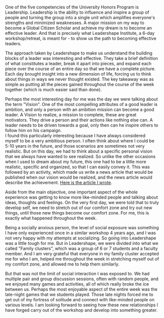 One of the five competencies of the University Honors Program is Leadership. Leadership is the ability to influence and inspire a group of people and turning the group into a single unit which amplifies everyone's strengths and minimized weaknesses. A major mission on my way to become a Global Citizen Scholar and achieve my dream is to become an effective leader. And that is precisely what Leadershape Institute, a 6-day workshop/retreat, is meant for - to show us the path to becoming effective leaders.

The approach taken by Leadershape to make us understand the building blocks of a leader was interesting and effective. They take a brief definition of what constitutes a leader, break it apart into pieces, and expand each piece over the course of an entire day so that we have a complete picture. Each day brought insight into a new dimension of life, forcing us to think about things in ways we never thought existed. The key takeaway was as simple as putting all the pieces gained throughout the course of the week together (which is much easier said than done).

Perhaps the most interesting day for me was the day we were talking about the term "Vision". One of the most compelling attributes of a good leader is ambition, and only a person with an ambition mission can become a good leader. A Vision to realize, a mission to complete, these are great motivators. They drive a person and their actions like nothing else can. A leader needs to be driven towards a goal, only then can he inspire others to follow him on his campaign. <br>
I found this particularly interesting because I have always considered myself to be a very ambitious person. I often think about where I could be 5-10 years in the future, and those scenarios are sometimes not very realistic. But on this day, we had to think about a specific personal vision that we always have wanted to see realized. So unlike the other occasions when I used to dream about my future, this one had to be a little more realistic, specific and organized, so that I can easily convey it. This was followed by an activity, which made us write a news article that would be published when our vision would be realized, and the news article would describe the achievement. [Here is the article I wrote](/leadershape-article.jpeg).

Aside from the main objective, one important aspect of the whole experience was getting to know more like-minded people and talking about ideas, thoughts and feelings. On the very first day, we were told that to truly develop self, we need to stretch out of our comfort zone and try out new things, until those new things become our comfort zone. For me, this is exactly what happened throughout the week.

Being a socially anxious person, the level of social exposure was something I have only experienced once in a similar workshop 4 years ago, and I was not very happy with my attempts at socializing. So going into Leadershape was a little tough for me. But in Leadershape, we were divided into what we called "Family clusters", which was a group of 6 or 7 students and a faculty member. And I am very grateful that everyone in my family cluster accepted me for who I am, helped me throughout the week in stretching myself out of my comfort zone, and allowed me to help them similarly.

But that was not the limit of social interaction I was exposed to. We had multiple pair and group discussion sessions, often with random people, and we enjoyed many games and activities, all of which really broke the ice between us. Perhaps the most enjoyable aspect of the entire week was the late-night games that we students played. Those late nights forced me to get out of my fortress of solitude and connect with like-minded people on various levels. I am looking forward to seeing how these new relationships I have forged carry out of the workshop and develop into something greater.
